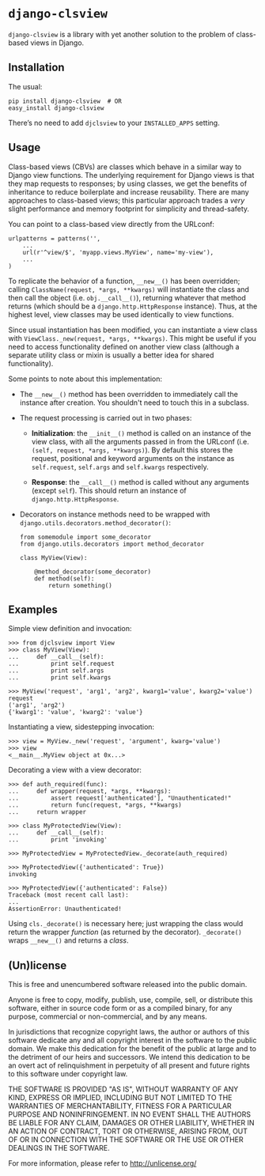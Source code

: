 # `django-clsview`

`django-clsview` is a library with yet another solution to the problem of
class-based views in Django.


## Installation

The usual:

    pip install django-clsview  # OR
    easy_install django-clsview

There’s no need to add `djclsview` to your `INSTALLED_APPS` setting.


## Usage

Class-based views (CBVs) are classes which behave in a similar way to Django
view functions. The underlying requirement for Django views is that they map
requests to responses; by using classes, we get the benefits of inheritance to
reduce boilerplate and increase reusability. There are many approaches to
class-based views; this particular approach trades a *very* slight performance
and memory footprint for simplicity and thread-safety.

You can point to a class-based view directly from the URLconf:

    urlpatterns = patterns('',
        ...
        url(r'^view/$', 'myapp.views.MyView', name='my-view'),
        ...
    )

To replicate the behavior of a function, `__new__()` has been overridden;
calling `ClassName(request, *args, **kwargs)` will instantiate the class and
then call the object (i.e. `obj.__call__()`), returning whatever that method
returns (which should be a `django.http.HttpResponse` instance). Thus, at the
highest level, view classes may be used identically to view functions.

Since usual instantiation has been modified, you can instantiate a view class
with `ViewClass._new(request, *args, **kwargs)`. This might be useful if you
need to access functionality defined on another view class (although a separate
utility class or mixin is usually a better idea for shared functionality).

Some points to note about this implementation:

*   The `__new__()` method has been overridden to immediately call the instance
    after creation. You shouldn't need to touch this in a subclass.

*   The request processing is carried out in two phases:
    
    *   **Initialization**: the `__init__()` method is called on an instance of
        the view class, with all the arguments passed in from the URLconf (i.e.
        `(self, request, *args, **kwargs)`). By default this stores the request,
        positional and keyword arguments on the instance as `self.request`,
        `self.args` and `self.kwargs` respectively.
    
    *   **Response**: the `__call__()` method is called without any arguments
        (except `self`). This should return an instance of
        `django.http.HttpResponse`.

*   Decorators on instance methods need to be wrapped with
    `django.utils.decorators.method_decorator()`:
    
        from somemodule import some_decorator
        from django.utils.decorators import method_decorator
        
        class MyView(View):
            
            @method_decorator(some_decorator)
            def method(self):
                return something()


## Examples

Simple view definition and invocation:

    >>> from djclsview import View
    >>> class MyView(View):
    ...     def __call__(self):
    ...         print self.request
    ...         print self.args
    ...         print self.kwargs
    
    >>> MyView('request', 'arg1', 'arg2', kwarg1='value', kwarg2='value')
    request
    ('arg1', 'arg2')
    {'kwarg1': 'value', 'kwarg2': 'value'}

Instantiating a view, sidestepping invocation:

    >>> view = MyView._new('request', 'argument', kwarg='value')
    >>> view
    <__main__.MyView object at 0x...>

Decorating a view with a view decorator:

    >>> def auth_required(func):
    ...     def wrapper(request, *args, **kwargs):
    ...         assert request['authenticated'], "Unauthenticated!"
    ...         return func(request, *args, **kwargs)
    ...     return wrapper
    
    >>> class MyProtectedView(View):
    ...     def __call__(self):
    ...         print 'invoking'
    
    >>> MyProtectedView = MyProtectedView._decorate(auth_required)
    
    >>> MyProtectedView({'authenticated': True})
    invoking
            
    >>> MyProtectedView({'authenticated': False})
    Traceback (most recent call last):
    ...
    AssertionError: Unauthenticated!

Using `cls._decorate()` is necessary here; just wrapping the class would return
the wrapper *function* (as returned by the decorator). `_decorate()` wraps
`__new__()` and returns a *class*.

## (Un)license

This is free and unencumbered software released into the public domain.

Anyone is free to copy, modify, publish, use, compile, sell, or distribute this
software, either in source code form or as a compiled binary, for any purpose,
commercial or non-commercial, and by any means.

In jurisdictions that recognize copyright laws, the author or authors of this
software dedicate any and all copyright interest in the software to the public
domain. We make this dedication for the benefit of the public at large and to
the detriment of our heirs and successors. We intend this dedication to be an
overt act of relinquishment in perpetuity of all present and future rights to
this software under copyright law.

THE SOFTWARE IS PROVIDED "AS IS", WITHOUT WARRANTY OF ANY KIND, EXPRESS OR
IMPLIED, INCLUDING BUT NOT LIMITED TO THE WARRANTIES OF MERCHANTABILITY, FITNESS
FOR A PARTICULAR PURPOSE AND NONINFRINGEMENT. IN NO EVENT SHALL THE AUTHORS BE
LIABLE FOR ANY CLAIM, DAMAGES OR OTHER LIABILITY, WHETHER IN AN ACTION OF
CONTRACT, TORT OR OTHERWISE, ARISING FROM, OUT OF OR IN CONNECTION WITH THE
SOFTWARE OR THE USE OR OTHER DEALINGS IN THE SOFTWARE.

For more information, please refer to <http://unlicense.org/>
